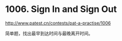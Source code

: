 # 1006. Sign In and Sign Out

http://www.patest.cn/contests/pat-a-practise/1006

简单题，找出最早到达时间与最晚离开时间。